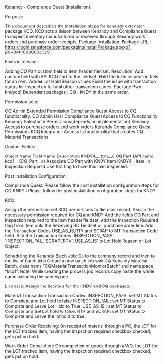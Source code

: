Kenandy - Compliance Quest (Installation):

Purpose: 

This document describes the installation steps for kenandy extension package  KCQ. KCQ acts a liaison between Kenandy  and  Compliance Quest  to inspect inventory manufactured or received through Kenandy work orders and purchase order receipts. 
Package Installation:
Package URL :
  https://login.salesforce.com/packaging/installPackage.apexp?p0=04t1I000003cCe9


Fixes in release:

Adding CQ Part custom field to item header fieldset.
            Resolution: Add custom field with API KCQ Part to the fieldset.
Hold the lot in inspection fails for an item.
Added Lot Hold Reason values
Fixed the issue with transaction status for Inspection fail and other transaction codes.
Package Pwd:
       kndycq1
Dependent packages :
CQ , KNDY in the same order.

Permission sets:

CQ Admin Extended Permission
Compliance Quest
Access to CQ functionality.
CQ Admin User
Compliance Quest
Access to CQ Functionality
Kenandy Salesforce Permissions(depends on implementation)
Kenandy
Access to purchase orders and work orders
Kenandy Compliance Quest Permissions
KCQ Integration
Access to functionality that  creates CQ Material Transactions

Custom Fields: 

Object Name
Field Name
Description
KNDY4__Item__c
CQ Part (API name kcq1__KCQ_Part__c)
Associate CQ Part with KNDY Item
KNDY4__Item__c
Inspection Required
Use this flag to have this item inspected.

Post Installation Configuration:


Compliance Quest: Please follow the post installation configuration steps for CQ
KNDY : Please follow the post installation configuration steps for KNDY.



KCQ:
      
Assign the permission set KCQ permissions to the user record.
Assign the necessary permission required for CQ and KNDY 
Add the fields CQ Part and Inspection required to the Item header fieldset. 
Add the Inspection Required flag from Item onto the Receiving RO Fieldset on purchase order line.
Add the Transaction Codes USE_AS_IS,RTV and SCRAP to MT Transaction Code field.
Add the Transaction Codes 'INSPECTION_PASS', 'INSPECTION_FAIL','SCRAP','RTV','USE_AS_IS' to 
            Lot Hold Reason on Lot Object.

Scheduling the Kenandy Batch Job:
Go to the company record and then to the list of batch jobs
Create a new batch job with CQ Kenandy Material Batch, class name “CQMaterialTransactionMonitorBatch” and namespace “kcq1”.
Note: While creating the process job records copy paste the whole name including the namespace.

Licenses: Assign the licenses for the KNDY and CQ packages.

Material Transaction Transaction Codes:
INSPECTION_PASS: set MT Status to Complete and Lot hold to false
INSPECTION_FAIL: set MT Status to Complete and Leave Lot Hold to True.
USE_AS_IS : set MT Status to Complete and Set Lot hold to false.
RTV and SCRAP: set MT Status to Complete and Leave the lot hold to true.


Purchase Order Receiving: On receipt of material through a PO, the LOT for the LOT tracked item, having the inspection required checkbox checked, gets put on hold.


Work Order Completion: On completion of goods through a WO, the LOT for the LOT tracked item, having the inspection required checkbox checked, gets put on hold.
